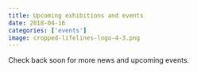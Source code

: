 ```yaml
---
title: Upcoming exhibitions and events
date: 2018-04-16
categories: ['events']
image: cropped-lifelines-logo-4-3.png
---
```


Check back soon for more news and upcoming events.